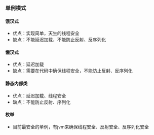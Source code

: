 ### 单例模式
#### 饿汉式
* 优点：实现简单，天生的线程安全
* 缺点：不能延迟加载，不能防止反射、反序列化

#### 懒汉式
* 优点：延迟加载
* 缺点：需要在代码中确保线程安全，不能防止反射、反序列化

#### 静态内部类
* 优点：延迟加载、线程安全
* 缺点：不能防止反射、序列化

#### 枚举
* 目前最安全的单例，有jvm来确保线程安全、反射安全、反序列化安全
